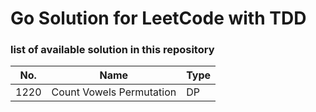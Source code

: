 # Go Solution for LeetCode with TDD

### list of available solution in this repository
 No. | Name | Type |
--- | --- | ---
1220 | Count Vowels Permutation | DP



